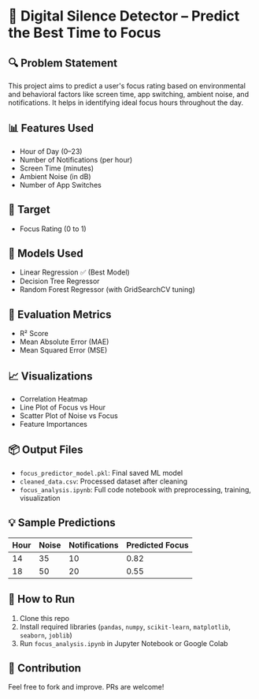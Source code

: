
# 🧠 Digital Silence Detector – Predict the Best Time to Focus

## 🔍 Problem Statement
This project aims to predict a user's focus rating based on environmental and behavioral factors like screen time, app switching, ambient noise, and notifications. It helps in identifying ideal focus hours throughout the day.

## 📊 Features Used
- Hour of Day (0–23)
- Number of Notifications (per hour)
- Screen Time (minutes)
- Ambient Noise (in dB)
- Number of App Switches

## 🎯 Target
- Focus Rating (0 to 1)

## 🧠 Models Used
- Linear Regression ✅ (Best Model)
- Decision Tree Regressor
- Random Forest Regressor (with GridSearchCV tuning)

## 🧪 Evaluation Metrics
- R² Score
- Mean Absolute Error (MAE)
- Mean Squared Error (MSE)

## 📈 Visualizations
- Correlation Heatmap
- Line Plot of Focus vs Hour
- Scatter Plot of Noise vs Focus
- Feature Importances

## 📦 Output Files
- `focus_predictor_model.pkl`: Final saved ML model
- `cleaned_data.csv`: Processed dataset after cleaning
- `focus_analysis.ipynb`: Full code notebook with preprocessing, training, visualization

## 💡 Sample Predictions
| Hour | Noise | Notifications | Predicted Focus |
|------|-------|----------------|------------------|
| 14   | 35    | 10             | 0.82             |
| 18   | 50    | 20             | 0.55             |

## 🚀 How to Run
1. Clone this repo
2. Install required libraries (`pandas`, `numpy`, `scikit-learn`, `matplotlib`, `seaborn`, `joblib`)
3. Run `focus_analysis.ipynb` in Jupyter Notebook or Google Colab

## 🙌 Contribution
Feel free to fork and improve. PRs are welcome!
